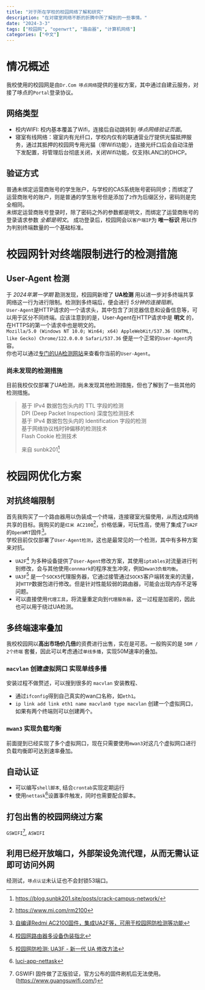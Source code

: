 ```yaml
---
title: "对于所在学校的校园网络了解和研究"
description: "在对寝室网络不断的折腾中所了解到的一些事情。"
date: "2024-3-3"
tags: ["校园网", "openwrt", "路由器", "计算机网络"]
categories: ["中文"]
---
```


# 情况概述
我校使用的校园网是由`Dr.Com 哆点网络`提供的鉴权方案，其中通过自建云服务，对接了哆点的`Portal`登录协议。
## 网络类型
- 校内WIFI: 校内基本覆盖了Wifi，连接后自动跳转到 _哆点网络验证页面_。 
- 寝室有线网络：寝室内有光纤口，学校内仅有的联通营业厅提供光猫抵押服务，通过其抵押的校园网专用光猫（带Wifi功能），连接光纤口后会自动注册下发配置，将管理后台彻底关闭，关闭Wifi功能，仅支持LAN口的DHCP。
## 验证方式
普通未绑定运营商账号的学生账户，与学校的CAS系统账号密码同步；而绑定了运营商账号的账户，则是普通的学生账号但是添加了`2`作为后缀区分，密码则是完全相同。  
未绑定运营商账号登录时，除了密码之外的参数都是明文，而绑定了运营商账号的登录请求参数 _全都是明文_。
成功登录后，校园网会以`客户端IP`为 __唯一标识__ 用以作为判别终端数量的一个基础标准。 

# 校园网针对终端限制进行的检测措施
## User-Agent 检测
于 _2024年第一学期_ 勘测发现，校园网新增了 __UA检测__ 用以进一步对多终端共享网络这一行为进行限制。检测到多终端后，便会进行 _5分钟的连接阻断_。  
`User-Agent`是HTTP请求的一个请求头，其中包含了浏览器信息和设备信息等，可以用于区分不同终端。应该注意到的是，User-Agent在HTTP请求中是 __明文__ 的，在HTTPS的第一个请求中也是明文的。   
``Mozilla/5.0 (Windows NT 10.0; Win64; x64) AppleWebKit/537.36 (KHTML, like Gecko) Chrome/122.0.0.0 Safari/537.36`` 便是一个正常的`User-Agent`内容。  
你也可以通过[专门的UA检测网站](http://ua.233996.xyz/)来查看你当前的`User-Agent`。
### 尚未发现的检测措施
目前我校仅仅部署了UA检测，尚未发现其他检测措施，但也了解到了一些其他的检测措施。

> 基于 IPv4 数据包包头内的 TTL 字段的检测  
> DPI (Deep Packet Inspection) 深度包检测技术  
> 基于 IPv4 数据包包头内的 Identification 字段的检测  
> 基于网络协议栈时钟偏移的检测技术  
> Flash Cookie 检测技术  
>
> 来自 sunbk201[^1]

[^1]: https://blog.sunbk201.site/posts/crack-campus-network/

# 校园网优化方案
## 对抗终端限制
首先我购买了一个路由器用以伪装成一个终端，连接寝室光猫使用，从而达成网络共享的目标。我购买的是`红米 AC2100`[^2]，价格低廉，可玩性高，使用了集成了`UA2F`的`OpenWRT`固件[^3]。  
学校目前仅仅部署了`User-Agent检测`，这也是最常见的一个检测，其中有多种方案来对抗。
- `UA2F`[^4] 为多种设备提供了`User-Agent`修改方案，其使用`iptables`对流量进行判别修改，会与其他使用`connmark`的程序发生冲突，例如`mwan3负载均衡`。
- `UA3F`[^5] 是一个`SOCK5`代理服务器，它通过接管通过`SOCK5`客户端转发来的流量，对`HTTP`数据包进行修改。但是针对性能较弱的路由器，可能会出现内存不足等问题。
- 可以直接使用`代理工具`，将流量重定向到`代理服务器`，这一过程是加密的，因此也可以用于绕过UA检测。
## 多终端速率叠加
我校校园网以**高出市场价几倍**的资费进行出售，实在是可恶。一般购买的是 `50M / 2个终端` 套餐，因此可以考虑通过`单线多播`，实现50M速率的叠加。
### `macvlan` 创建虚拟网口 实现单线多播
安装过程不做赘述，可以搜到很多的 `macvlan` 安装教程、

- 通过`ifconfig`得到自己真实的wan口名称，如`eth1`。
- `ip link add link eth1 name macvlan0 type macvlan` 创建一个虚拟网口，如果有两个终端则可以创建两个。
### `mwan3` 实现负载均衡
前面提到已经实现了多个虚拟网口，现在只需要使用`mwan3`对这几个虚拟网口进行负载均衡即可达到速率叠加。
## 自动认证
- 可以编写`shell脚本`, 结合`crontab`实现定期运行
- 使用`nettask`[^7]设置事件触发，同时也需要配合脚本。
## 打包出售的校园网绕过方案
`GSWIFI`[^6], `ASWIFI` 
## 利用已经开放端口，外部架设免流代理，从而无需认证即可访问外网
经测试，`哆点认证`未认证也不会封锁53端口。

[^2]: https://www.mi.com/rm2100  
[^3]: [自编译Redmi AC2100固件，集成UA2F等，可用于校园网防检测等功能](https://www.right.com.cn/forum/thread-8315729-1-1.html)  
[^4]: [校园网路由器多设备伪装指北](https://learningman.top/archives/304)  
[^5]: [校园网防检测: UA3F - 新一代 UA 修改方法](https://blog.sunbk201.site/posts/ua3f/)  
[^6]: GSWIFI 固件做了正版验证，官方公布的固件刷机后无法使用。(https://www.guangsuwifi.com/)  
[^7]: [luci-app-nettask](https://github.com/lucikap/luci-app-nettask)  